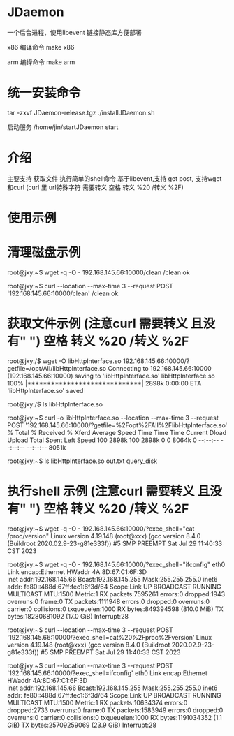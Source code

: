 # JDaemon
一个后台进程，使用libevent 链接静态库方便部署

x86 编译命令
make x86

arm 编译命令
make arm

# 统一安装命令
tar -zxvf JDaemon-release.tgz
./installJDaemon.sh

启动服务 
/home/jin/startJDaemon start 


# 介绍
主要支持  获取文件 执行简单的shell命令 
基于libevent,支持 get post, 支持wget 和curl (curl 里 url特殊字符 需要转义 空格 转义 %20 /转义 %2F)
# 使用示例


# 清理磁盘示例
root@jxy:~$ wget -q -O - 192.168.145.66:10000/clean
/clean ok

root@jxy:~$ curl --location --max-time 3 --request POST '192.168.145.66:10000/clean'
/clean ok

#  获取文件示例 (注意curl 需要转义 且没有" ") 空格 转义 %20 /转义 %2F
root@jxy:/$ wget -O libHttpInterface.so 192.168.145.66:10000/?getfile=/opt/AII/libHttpInterface.so
Connecting to 192.168.145.66:10000 (192.168.145.66:10000)
saving to 'libHttpInterface.so'
libHttpInterface.so  100% |*****************************| 2898k  0:00:00 ETA
'libHttpInterface.so' saved


root@jxy:/$ ls
libHttpInterface.so

root@jxy:~$ curl -o libHttpInterface.so --location --max-time 3 --request POST '192.168.145.66:10000/?getfile=%2Fopt%2FAII%2FlibHttpInterface.so'
  % Total    % Received % Xferd  Average Speed   Time    Time     Time  Current
                                 Dload  Upload   Total   Spent    Left  Speed
100 2898k  100 2898k    0     0  8064k      0 --:--:-- --:--:-- --:--:-- 8051k


root@jxy:~$ ls
libHttpInterface.so  out.txt              query_disk

# 执行shell 示例 (注意curl 需要转义 且没有" ") 空格 转义 %20 /转义 %2F
root@jxy:~$ wget -q -O - 192.168.145.66:10000/?exec_shell="cat /proc/version"
Linux version 4.19.148 (root@xxx) (gcc version 8.4.0 (Buildroot 2020.02.9-23-g81e333f)) #5 SMP PREEMPT Sat Jul 29 11:40:33 CST 2023


root@jxy:~$ wget -q -O - 192.168.145.66:10000/?exec_shell="ifconfig"
eth0      Link encap:Ethernet  HWaddr 4A:8D:67:C1:6F:3D  
          inet addr:192.168.145.66  Bcast:192.168.145.255  Mask:255.255.255.0
          inet6 addr: fe80::488d:67ff:fec1:6f3d/64 Scope:Link
          UP BROADCAST RUNNING MULTICAST  MTU:1500  Metric:1
          RX packets:7595261 errors:0 dropped:1943 overruns:0 frame:0
          TX packets:1111948 errors:0 dropped:0 overruns:0 carrier:0
          collisions:0 txqueuelen:1000 
          RX bytes:849394598 (810.0 MiB)  TX bytes:18280681092 (17.0 GiB)
          Interrupt:28 




root@jxy:~$ curl --location --max-time 3 --request POST '192.168.145.66:10000/?exec_shell=cat%20%2Fproc%2Fversion'
Linux version 4.19.148 (root@xxx) (gcc version 8.4.0 (Buildroot 2020.02.9-23-g81e333f)) #5 SMP PREEMPT Sat Jul 29 11:40:33 CST 2023

root@jxy:~$ curl --location --max-time 3 --request POST '192.168.145.66:10000/?exec_shell=ifconfig'
eth0      Link encap:Ethernet  HWaddr 4A:8D:67:C1:6F:3D  
          inet addr:192.168.145.66  Bcast:192.168.145.255  Mask:255.255.255.0
          inet6 addr: fe80::488d:67ff:fec1:6f3d/64 Scope:Link
          UP BROADCAST RUNNING MULTICAST  MTU:1500  Metric:1
          RX packets:10634374 errors:0 dropped:2733 overruns:0 frame:0
          TX packets:1583949 errors:0 dropped:0 overruns:0 carrier:0
          collisions:0 txqueuelen:1000 
          RX bytes:1191034352 (1.1 GiB)  TX bytes:25709259069 (23.9 GiB)
          Interrupt:28 

